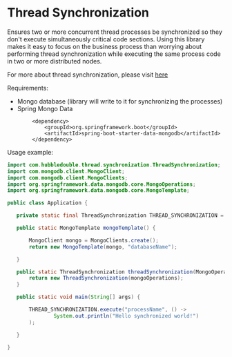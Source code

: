 # Thread Synchronization
Ensures two or more concurrent thread processes be synchronized so they don't execute simultaneously critical code sections. Using this library makes it easy to focus on the business process than worrying about performing thread synchronization while executing the same process code in two or more distributed nodes.  
  
For more about thread synchronization, please visit [here](https://en.wikipedia.org/wiki/Synchronization_(computer_science)#Thread_or_process_synchronization)  
    
Requirements:
- Mongo database (library will write to it for synchronizing the processes)
- Spring Mongo Data
```
		<dependency>
			<groupId>org.springframework.boot</groupId>
			<artifactId>spring-boot-starter-data-mongodb</artifactId>
		</dependency>
```

Usage example:  
 ```java
import com.hubbledouble.thread.synchronization.ThreadSynchronization;
import com.mongodb.client.MongoClient;
import com.mongodb.client.MongoClients;
import org.springframework.data.mongodb.core.MongoOperations;
import org.springframework.data.mongodb.core.MongoTemplate;

public class Application {

    private static final ThreadSynchronization THREAD_SYNCHRONIZATION = threadSynchronization(mongoTemplate());

    public static MongoTemplate mongoTemplate() {

        MongoClient mongo = MongoClients.create();
        return new MongoTemplate(mongo, "databaseName");

    }

    public static ThreadSynchronization threadSynchronization(MongoOperations mongoOperations) {
        return new ThreadSynchronization(mongoOperations);
    }

    public static void main(String[] args) {

        THREAD_SYNCHRONIZATION.execute("processName", () ->
                System.out.println("Hello synchronized world!")
        );

    }

}
 ```
